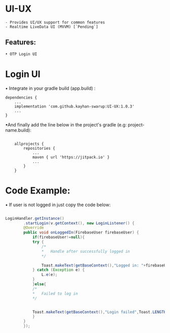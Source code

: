 # UI-UX
	- Provides UI/UX support for common features
	- Realtime LiveData UI (MVVM) [`Pending`]

## Features:
	• OTP Login UI
	
	
# Login UI
• Integrate in your gradle build (app.build) :
			
```
dependencies {
    ...
    implementation 'com.github.kayhan-swarup:UI-UX:1.0.3'
    ...
}
```

			
	
•And finally add the line below in the project's gradle (e.g: project-name.build):

```

    allprojects {
        repositories {
            ...        
            maven { url 'https://jitpack.io' }
            ...
        }
    }

```


# Code Example:

• If user is not logged in just copy the code below:


```java

LoginHandler.getInstance()
	    .startLogin(v.getContext(), new LoginListener() {
		@Override
		public void onLoggedIn(FirebaseUser firebaseUser) {
		    if(firebaseUser!=null){
			try {
			    /*
			    *   Handle after successfully logged in
			    */

			    Toast.makeText(getBaseContext(),"Logged in: "+firebaseUser.getPhoneNumber(),Toast.LENGTH_LONG).show();
			} catch (Exception e) {
			    L.e(e);
			}
		    }else{
			/*
			*   Failed to log in
			*/


			Toast.makeText(getBaseContext(),"Login failed",Toast.LENGTH_LONG).show();
		    }
		}
	    });
```

	

		
		
		
